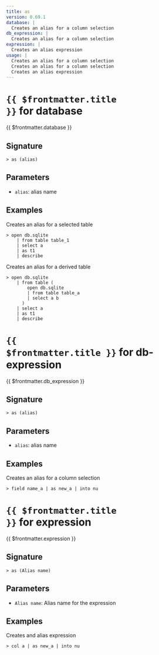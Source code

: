 ```yaml
---
title: as
version: 0.69.1
database: |
  Creates an alias for a column selection
db_expression: |
  Creates an alias for a column selection
expression: |
  Creates an alias expression
usage: |
  Creates an alias for a column selection
  Creates an alias for a column selection
  Creates an alias expression
---
```


# <code>{{ $frontmatter.title }}</code> for database

<div style='white-space: pre-wrap;margin-top: 10px'>{{ $frontmatter.database }}</div>

## Signature

```> as (alias)```

## Parameters

 -  `alias`: alias name

## Examples

Creates an alias for a selected table
```shell
> open db.sqlite
    | from table table_1
    | select a
    | as t1
    | describe
```

Creates an alias for a derived table
```shell
> open db.sqlite
    | from table (
        open db.sqlite
        | from table table_a
        | select a b
      )
    | select a
    | as t1
    | describe
```

# <code>{{ $frontmatter.title }}</code> for db-expression

<div style='white-space: pre-wrap;margin-top: 10px'>{{ $frontmatter.db_expression }}</div>

## Signature

```> as (alias)```

## Parameters

 -  `alias`: alias name

## Examples

Creates an alias for a column selection
```shell
> field name_a | as new_a | into nu
```

# <code>{{ $frontmatter.title }}</code> for expression

<div style='white-space: pre-wrap;margin-top: 10px'>{{ $frontmatter.expression }}</div>

## Signature

```> as (Alias name)```

## Parameters

 -  `Alias name`: Alias name for the expression

## Examples

Creates and alias expression
```shell
> col a | as new_a | into nu
```
